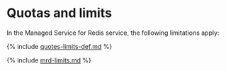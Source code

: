 # Quotas and limits

In the Managed Service for Redis service, the following limitations apply:

{% include [quotes-limits-def.md](../../_includes/quotes-limits-def.md) %}

{% include [mrd-limits.md](../../_includes/mdb/mrd-limits.md) %}

